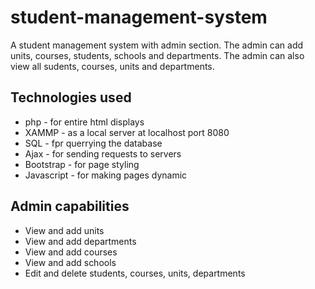 # student-management-system
A student management system with admin section. The admin can add units, courses, students, schools and departments. The admin can also view all sudents, courses, units and departments.

## Technologies used
* php - for entire html displays
* XAMMP - as a local server at localhost port 8080
* SQL - fpr querrying the database
* Ajax - for sending requests to servers
* Bootstrap - for page styling 
* Javascript - for making pages dynamic

## Admin capabilities
* View and add units
* View and add departments
* View and add courses
* View and add schools
* Edit and delete students, courses, units, departments
